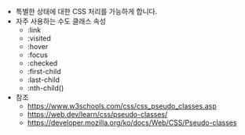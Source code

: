 
- 특별한 상태에 대한 CSS 처리를 가능하게 합니다.
- 자주 사용하는 수도 클래스 속성
  - :link
  - :visited
  - :hover
  - :focus
  - :checked
  - :first-child
  - :last-child
  - :nth-child()
- 참조
  - https://www.w3schools.com/css/css_pseudo_classes.asp
  - https://web.dev/learn/css/pseudo-classes/
  - https://developer.mozilla.org/ko/docs/Web/CSS/Pseudo-classes
